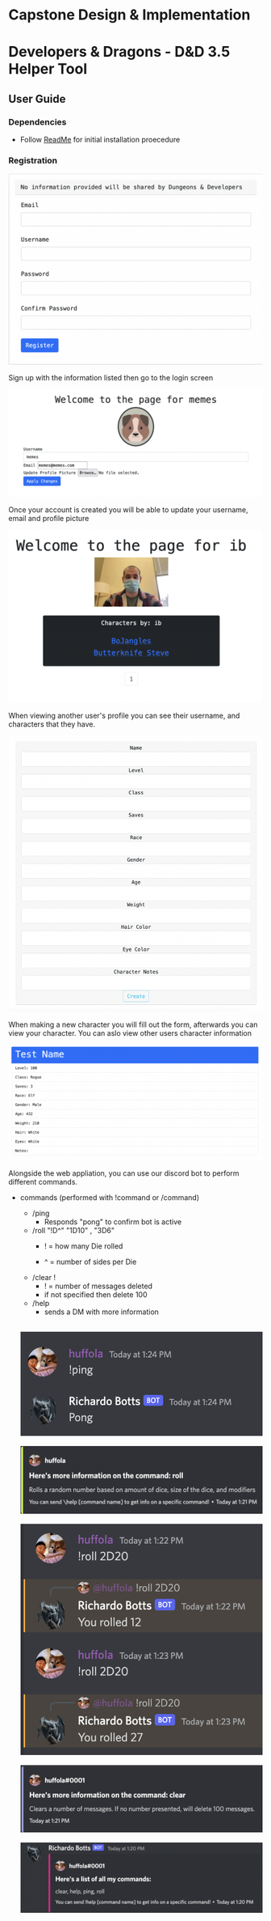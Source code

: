# Capstone Design &amp; Implementation

Developers & Dragons - D&D 3.5 Helper Tool
==========================================

## User Guide

### Dependencies
  - Follow [ReadMe](https://github.com/huffola/Capstone/blob/main/README.md) for initial installation proecedure

### Registration

  ![Registration](https://github.com/huffola/Capstone/blob/main/img/Register.png?raw=true)

  Sign up with the information listed then go to the login screen

  ![Profile](https://github.com/huffola/Capstone/blob/main/img/Profile%20Edit.png?raw=true)

  Once your account is created you will be able to update your username, email and profile picture

  ![Profile](https://github.com/huffola/Capstone/blob/main/img/Profile%20View.png?raw=true)

  When viewing another user's profile you can see their username, and characters that they have.

  ![Character Creation](https://github.com/huffola/Capstone/blob/main/img/New%20Character.png?raw=true)

  When making a new character you will fill out the form, afterwards you can view your character. You can aslo view other users character information

  ![Character View](https://github.com/huffola/Capstone/blob/main/img/Character%20Creation.png?raw=true)

  Alongside the web appliation, you can use our discord bot to perform different commands.

  - commands (performed with !command or /command)
    - /ping
      - Responds "pong" to confirm bot is active
    - /roll "!D^" "1D10" , "3D6"
      - ! = how many Die rolled

      - ^ = number of sides per Die
    - /clear !
      - ! = number of messages deleted
      - if not specified then delete 100
    - /help
      - sends a DM with more information  <br/><br/>

     ![Ping](https://github.com/huffola/Capstone/blob/main/img/Ping.png?raw=true)
     <br/><br/>
     ![Roll](https://github.com/huffola/Capstone/blob/main/img/Roll1.png?raw=true)
     <br/><br/>
     ![Roll2](https://github.com/huffola/Capstone/blob/main/img/Roll2.png?raw=true)
     <br/><br/>
     ![Clear](https://github.com/huffola/Capstone/blob/main/img/Clear.png?raw=true)
     <br/><br/>
     ![Help](https://github.com/huffola/Capstone/blob/main/img/Help.png?raw=true)
